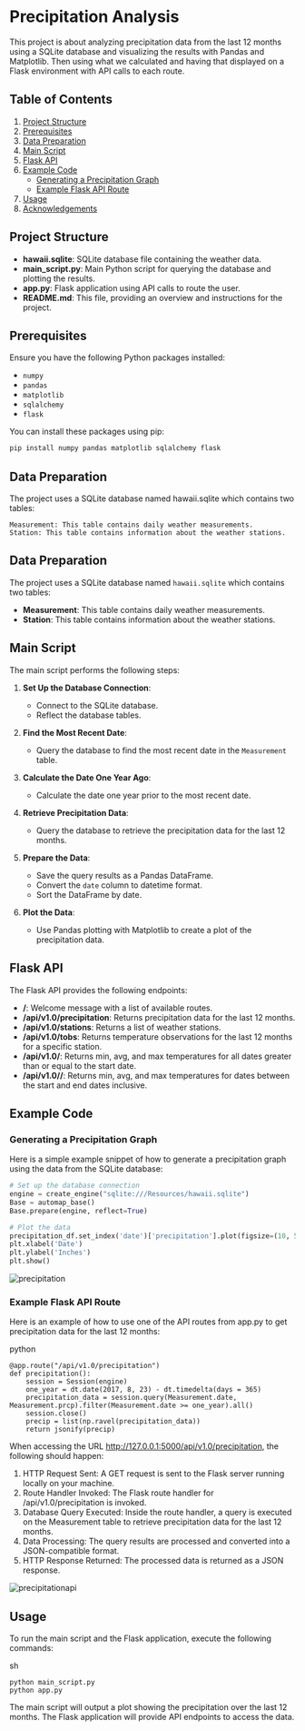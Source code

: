 # Precipitation Analysis

This project is about analyzing precipitation data from the last 12 months using a SQLite database and visualizing the results with Pandas and Matplotlib. Then using what we calculated and having that displayed on a Flask environment with API calls to each route.

## Table of Contents

1. [Project Structure](#projectstructure)
2. [Prerequisites](#prerequisites)
3. [Data Preparation](#data-preparation)
4. [Main Script](#main-script)
5. [Flask API](#flask-api)
6. [Example Code](#example-code)
    - [Generating a Precipitation Graph](#generating-a-precipitation-graph)
    - [Example Flask API Route](#example-flask-api-route)
7. [Usage](#usage)
8. [Acknowledgements](#acknowledgements)

## Project Structure

- **hawaii.sqlite**: SQLite database file containing the weather data.
- **main_script.py**: Main Python script for querying the database and plotting the results.
- **app.py**: Flask application using API calls to route the user.
- **README.md**: This file, providing an overview and instructions for the project.

## Prerequisites

Ensure you have the following Python packages installed:

- `numpy`
- `pandas`
- `matplotlib`
- `sqlalchemy`
- `flask`

You can install these packages using pip:

```sh
pip install numpy pandas matplotlib sqlalchemy flask
```

## Data Preparation

The project uses a SQLite database named hawaii.sqlite which contains two tables:

    Measurement: This table contains daily weather measurements.
    Station: This table contains information about the weather stations.

## Data Preparation

The project uses a SQLite database named `hawaii.sqlite` which contains two tables:

- **Measurement**: This table contains daily weather measurements.
- **Station**: This table contains information about the weather stations.

## Main Script

The main script performs the following steps:

1. **Set Up the Database Connection**:
    - Connect to the SQLite database.
    - Reflect the database tables.

2. **Find the Most Recent Date**:
    - Query the database to find the most recent date in the `Measurement` table.

3. **Calculate the Date One Year Ago**:
    - Calculate the date one year prior to the most recent date.

4. **Retrieve Precipitation Data**:
    - Query the database to retrieve the precipitation data for the last 12 months.

5. **Prepare the Data**:
    - Save the query results as a Pandas DataFrame.
    - Convert the `date` column to datetime format.
    - Sort the DataFrame by date.

6. **Plot the Data**:
    - Use Pandas plotting with Matplotlib to create a plot of the precipitation data.

## Flask API

The Flask API provides the following endpoints:

- **/**: Welcome message with a list of available routes.
- **/api/v1.0/precipitation**: Returns precipitation data for the last 12 months.
- **/api/v1.0/stations**: Returns a list of weather stations.
- **/api/v1.0/tobs**: Returns temperature observations for the last 12 months for a specific station.
- **/api/v1.0/<start>**: Returns min, avg, and max temperatures for all dates greater than or equal to the start date.
- **/api/v1.0/<start>/<end>**: Returns min, avg, and max temperatures for dates between the start and end dates inclusive.

## Example Code

### Generating a Precipitation Graph

Here is a simple example snippet of how to generate a precipitation graph using the data from the SQLite database:

```python
# Set up the database connection
engine = create_engine("sqlite:///Resources/hawaii.sqlite")
Base = automap_base()
Base.prepare(engine, reflect=True)

# Plot the data
precipitation_df.set_index('date')['precipitation'].plot(figsize=(10, 5), title="Precipitation Over the Last 12 Months", legend=True)
plt.xlabel('Date')
plt.ylabel('Inches')
plt.show()
```
![precipitation](https://github.com/omidk414/sqlalchemy-challenge/blob/main/images/precipitation.png)


### Example Flask API Route

Here is an example of how to use one of the API routes from app.py to get precipitation data for the last 12 months:

python
```
@app.route("/api/v1.0/precipitation")
def precipitation():
    session = Session(engine)
    one_year = dt.date(2017, 8, 23) - dt.timedelta(days = 365)
    precipitation_data = session.query(Measurement.date, Measurement.prcp).filter(Measurement.date >= one_year).all()
    session.close()
    precip = list(np.ravel(precipitation_data))
    return jsonify(precip)
```
When accessing the URL http://127.0.0.1:5000/api/v1.0/precipitation, the following should happen:

   1.  HTTP Request Sent: A GET request is sent to the Flask server running locally on your machine.
   2. Route Handler Invoked: The Flask route handler for /api/v1.0/precipitation is invoked.
   3. Database Query Executed: Inside the route handler, a query is executed on the Measurement table to retrieve precipitation data for the last 12 months.
   4. Data Processing: The query results are processed and converted into a JSON-compatible format.
   5. HTTP Response Returned: The processed data is returned as a JSON response.

![precipitationapi](https://github.com/omidk414/sqlalchemy-challenge/blob/main/images/precipitationapi.png)

## Usage

To run the main script and the Flask application, execute the following commands:

sh
```
python main_script.py
python app.py
```
The main script will output a plot showing the precipitation over the last 12 months. The Flask application will provide API endpoints to access the data.


